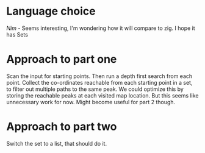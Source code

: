# Language choice

*Nim* - Seems interesting, I'm wondering how it will compare to zig. I hope it has Sets

# Approach to part one

Scan the input for starting points. Then run a depth first search from each point. Collect the co-ordinates reachable from each starting point in a set, to filter out multiple paths to the same peak. We could optimize this by storing the reachable peaks at each visited map location. But this seems like unnecessary work for now. Might become useful for part 2 though.


# Approach to part two

Switch the set to a list, that should do it.